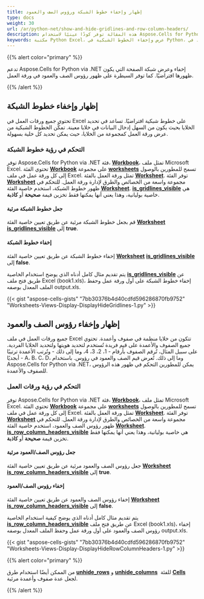 ```yaml
---
title: إظهار وإخفاء خطوط الشبكة ورؤوس الصف والعمود
type: docs
weight: 30
url: /ar/python-net/show-and-hide-gridlines-and-row-column-headers/
description: هذه المقالة توفر كودًا عينيًا لاستخدام Aspose.Cells for Python via .NET API لإخفاء أو عرض خطوط الشبكة، رؤوس الصف والعمود بشكل برمجي لورقة العمل في Excel.
keywords: مكتبة Python Excel، عرض وإخفاء الخطوط الشبكية في Python، كيفية إظهار وإخفاء رؤوس الصف والعمود في Python، كيفية إظهار وإخفاء الخطوط الشبكية ورؤوس الصف والعمود في Python.
---
```


{{% alert color="primary" %}}

تدعم Aspose.Cells for Python via .NET إخفاء وعرض شبكة الصفحة التي يكون ظهورها افتراضيًا. كما توفر السيطرة على ظهور رؤوس الصف والعمود في ورقة العمل.

{{% /alert %}}

## **إظهار وإخفاء خطوط الشبكة**

تحتوي جميع ورقات العمل في Excel على خطوط شبكية افتراضيًا. تساعد في تحديد الخلايا بحيث يكون من السهل إدخال البيانات في خلايا معينة. تمكِّن الخطوط الشبكية من عرض ورقة العمل كمجموعة من الخلايا، حيث يمكن تحديد كل خلية بسهولة.

### **التحكم في رؤية خطوط الشبكة**

توفر Aspose.Cells for Python via .NET فئة، [**Workbook**](https://reference.aspose.com/cells/python-net/aspose.cells/workbook/)، تمثل ملف Microsoft Excel. تحتوي الفئة [**Workbook**](https://reference.aspose.com/cells/python-net/aspose.cells/workbook/) على مجموعة [**worksheets**](https://reference.aspose.com/cells/python-net/aspose.cells/workbook/worksheets/) تسمح للمطورين بالوصول إلى كل ورقة عمل في ملف Excel. تمثل ورقة العمل بالفئة [**Worksheet**](https://reference.aspose.com/cells/python-et/aspose.cells/worksheet/). توفر الفئة [**Worksheet**](https://reference.aspose.com/cells/python-net/aspose.cells/worksheet/) مجموعة واسعة من الخصائص والطرق لإدارة ورقة العمل. للتحكم في ظهور خطوط الشبكة، استخدم خاصية الفئة [**Worksheet**](https://reference.aspose.com/cells/python-net/aspose.cells/worksheet/). [**is_gridlines_visible**](https://reference.aspose.com/cells/python-net/aspose.cells/worksheet/is_gridlines_visible/) هي خاصية بوليانية، وهذا يعني أنها يمكنها فقط تخزين قيمة **صحيحة** أو **كاذبة**.

#### **جعل خطوط الشبكة مرئية**

قم بجعل خطوط الشبكة مرئية عن طريق تعيين خاصية الفئة [**Worksheet**](https://reference.aspose.com/cells/python-net/aspose.cells/worksheet) [**is_gridlines_visible**](https://reference.aspose.com/cells/python-net/aspose.cells/worksheet/is_gridlines_visible/) إلى **true**.

#### **إخفاء خطوط الشبكة**

إخفاء خطوط الشبكة عن طريق تعيين خاصية الفئة [**Worksheet**](https://reference.aspose.com/cells/python-net/aspose.cells/worksheet) [**is_gridlines_visible**](https://reference.aspose.com/cells/python-net/aspose.cells/worksheet/is_gridlines_visible/) إلى **false**.

يتم تقديم مثال كامل أدناه الذي يوضح استخدام الخاصية [**is_gridlines_visible**](https://reference.aspose.com/cells/python-net/aspose.cells/worksheet/is_gridlines_visible/) عن طريق فتح ملف Excel (book1.xls)، إخفاء خطوط الشبكة على أول ورقة عمل وحفظ الملف المعدل بوصفه output.xls.

{{< gist "aspose-cells-gists" "7bb30376b4d40cdfd596286870fb9752" "Worksheets-Views-Display-DisplayHideGridlines-1.py" >}}

## **إظهار وإخفاء رؤوس الصف والعمود**

جميع ورقات العمل في ملف Excel تتكون من خلايا منظمة في صفوف وأعمدة. تحتوي جميع الصفوف والأعمدة على قيم فريدة تُستخدم لتحديد هويتها ولتحديد الخلايا الفردية. على سبيل المثال، تُرقم الصفوف بأرقام - 1، 2، 3، 4، وما إلى ذلك - وتُرتب الأعمدة ترتيبًا أبجديًا - A، B، C، D، وما إلى ذلك. تُعرض قيم الصف والعمود في رؤوس. باستخدام Aspose.Cells for Python via .NET، يمكن للمطورين التحكم في ظهور هذه الرؤوس للصفوف والأعمدة.

### **التحكم في رؤية ورقات العمل**

توفر Aspose.Cells for Python via .NET فئة، [**Workbook**](https://reference.aspose.com/cells/python-net/aspose.cells/workbook/)، تمثل ملف Microsoft Excel. تحتوي الفئة [**Workbook**](https://reference.aspose.com/cells/pytho-net/aspose.cells/workbook/) على مجموعة [**worksheets**](https://reference.aspose.com/cells/python-net/aspose.cells/workbook/worksheets/) تسمح للمطورين بالوصول إلى كل ورقة عمل في ملف Excel. تمثل ورقة العمل بالفئة [**Worksheet**](https://reference.aspose.com/cells/python-net/aspose.cells/worksheet/). توفر الفئة [**Worksheet**](https://reference.aspose.com/cells/python-net/aspose.cells/worksheet/) مجموعة واسعة من الخصائص والطرق لإدارة ورقة العمل. للتحكم في ظهور رؤوس الصف والعمود، استخدم خاصية الفئة [**Worksheet**](https://reference.aspose.com/cells/python-net/aspose.cells/worksheet/). [**is_row_column_headers_visible**](https://reference.aspose.com/cells/python-net/aspose.cells/worksheet/is_row_column_headers_visible/) هي خاصية بوليانية، وهذا يعني أنها يمكنها فقط تخزين قيمة **صحيحة** أو **كاذبة**.

#### **جعل رؤوس الصف/العمود مرئية**

جعل رؤوس الصف والعمود مرئية عن طريق تعيين خاصية الفئة [**Worksheet**](https://reference.aspose.com/cells/python-net/aspose.cells/worksheet) [**is_row_column_headers_visible**](https://reference.aspose.com/cells/python-net/aspose.cells/worksheet/is_row_column_headers_visible/) إلى **true**.

#### **إخفاء رؤوس الصف/العمود**

إخفاء رؤوس الصف والعمود عن طريق تعيين خاصية الفئة [**Worksheet**](https://reference.aspose.com/cells/python-net/aspose.cells/worksheet) [**is_row_column_headers_visible**](https://reference.aspose.com/cells/python-net/aspose.cells/worksheet/is_row_column_headers_visible/) إلى **false**.

يتم تقديم مثال كامل أدناه الذي يوضح كيفية استخدام الخاصية [**is_row_column_headers_visible**](https://reference.aspose.com/cells/python-net/aspose.cells/worksheet/is_row_column_headers_visible/) عن طريق فتح ملف Excel (book1.xls)، إخفاء رؤوس الصف والعمود على أول ورقة عمل وحفظ الملف المعدل بوصفه output.xls.

{{< gist "aspose-cells-gists" "7bb30376b4d40cdfd596286870fb9752" "Worksheets-Views-Display-DisplayHideRowColumnHeaders-1.py" >}}

{{% alert color="primary" %}}

من الممكن أيضًا استخدام طرق [**unhide_rows**](https://reference.aspose.com/cells/python-net/aspose.cells/cells/unhide_rows) و [**unhide_columns**](https://reference.aspose.com/cells/python-net/aspose.cells/cells/unhide_columns)  للفئة [**Cells**](https://reference.aspose.com/cells/python-net/aspose.cells/cells) لجعل عدة صفوف وأعمدة مرئية.

{{% /alert %}}
